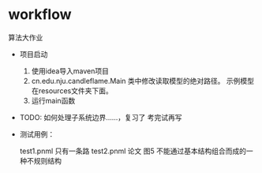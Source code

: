 # workflow
算法大作业
* 项目启动
  1. 使用idea导入maven项目
  2. cn.edu.nju.candleflame.Main 类中修改读取模型的绝对路径。 示例模型在resources文件夹下面。
  3. 运行main函数

* TODO: 如何处理子系统边界……，复习了 考完试再写

* 测试用例：

    test1.pnml 只有一条路
    test2.pnml 论文 图5 不能通过基本结构组合而成的一种不规则结构